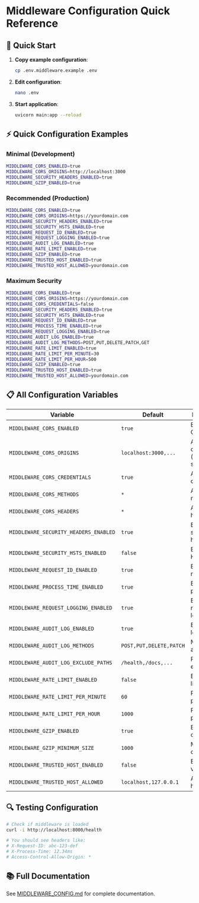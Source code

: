 # Middleware Configuration Quick Reference

## 🚀 Quick Start

1. **Copy example configuration**:
   ```bash
   cp .env.middleware.example .env
   ```

2. **Edit configuration**:
   ```bash
   nano .env
   ```

3. **Start application**:
   ```bash
   uvicorn main:app --reload
   ```

## ⚡ Quick Configuration Examples

### Minimal (Development)
```bash
MIDDLEWARE_CORS_ENABLED=true
MIDDLEWARE_CORS_ORIGINS=http://localhost:3000
MIDDLEWARE_SECURITY_HEADERS_ENABLED=true
MIDDLEWARE_GZIP_ENABLED=true
```

### Recommended (Production)
```bash
MIDDLEWARE_CORS_ENABLED=true
MIDDLEWARE_CORS_ORIGINS=https://yourdomain.com
MIDDLEWARE_SECURITY_HEADERS_ENABLED=true
MIDDLEWARE_SECURITY_HSTS_ENABLED=true
MIDDLEWARE_REQUEST_ID_ENABLED=true
MIDDLEWARE_REQUEST_LOGGING_ENABLED=true
MIDDLEWARE_AUDIT_LOG_ENABLED=true
MIDDLEWARE_RATE_LIMIT_ENABLED=true
MIDDLEWARE_GZIP_ENABLED=true
MIDDLEWARE_TRUSTED_HOST_ENABLED=true
MIDDLEWARE_TRUSTED_HOST_ALLOWED=yourdomain.com
```

### Maximum Security
```bash
MIDDLEWARE_CORS_ENABLED=true
MIDDLEWARE_CORS_ORIGINS=https://yourdomain.com
MIDDLEWARE_CORS_CREDENTIALS=false
MIDDLEWARE_SECURITY_HEADERS_ENABLED=true
MIDDLEWARE_SECURITY_HSTS_ENABLED=true
MIDDLEWARE_REQUEST_ID_ENABLED=true
MIDDLEWARE_PROCESS_TIME_ENABLED=true
MIDDLEWARE_REQUEST_LOGGING_ENABLED=true
MIDDLEWARE_AUDIT_LOG_ENABLED=true
MIDDLEWARE_AUDIT_LOG_METHODS=POST,PUT,DELETE,PATCH,GET
MIDDLEWARE_RATE_LIMIT_ENABLED=true
MIDDLEWARE_RATE_LIMIT_PER_MINUTE=30
MIDDLEWARE_RATE_LIMIT_PER_HOUR=500
MIDDLEWARE_GZIP_ENABLED=true
MIDDLEWARE_TRUSTED_HOST_ENABLED=true
MIDDLEWARE_TRUSTED_HOST_ALLOWED=yourdomain.com
```

## 📋 All Configuration Variables

| Variable | Default | Description |
|----------|---------|-------------|
| `MIDDLEWARE_CORS_ENABLED` | `true` | Enable CORS |
| `MIDDLEWARE_CORS_ORIGINS` | `localhost:3000,...` | Allowed origins (comma-separated) |
| `MIDDLEWARE_CORS_CREDENTIALS` | `true` | Allow credentials |
| `MIDDLEWARE_CORS_METHODS` | `*` | Allowed methods |
| `MIDDLEWARE_CORS_HEADERS` | `*` | Allowed headers |
| `MIDDLEWARE_SECURITY_HEADERS_ENABLED` | `true` | Enable security headers |
| `MIDDLEWARE_SECURITY_HSTS_ENABLED` | `false` | Enable HSTS |
| `MIDDLEWARE_REQUEST_ID_ENABLED` | `true` | Enable request ID |
| `MIDDLEWARE_PROCESS_TIME_ENABLED` | `true` | Enable process time |
| `MIDDLEWARE_REQUEST_LOGGING_ENABLED` | `true` | Enable request logging |
| `MIDDLEWARE_AUDIT_LOG_ENABLED` | `true` | Enable audit logging |
| `MIDDLEWARE_AUDIT_LOG_METHODS` | `POST,PUT,DELETE,PATCH` | Methods to audit |
| `MIDDLEWARE_AUDIT_LOG_EXCLUDE_PATHS` | `/health,/docs,...` | Paths to exclude |
| `MIDDLEWARE_RATE_LIMIT_ENABLED` | `false` | Enable rate limiting |
| `MIDDLEWARE_RATE_LIMIT_PER_MINUTE` | `60` | Requests per minute |
| `MIDDLEWARE_RATE_LIMIT_PER_HOUR` | `1000` | Requests per hour |
| `MIDDLEWARE_GZIP_ENABLED` | `true` | Enable compression |
| `MIDDLEWARE_GZIP_MINIMUM_SIZE` | `1000` | Min size to compress |
| `MIDDLEWARE_TRUSTED_HOST_ENABLED` | `false` | Enable host validation |
| `MIDDLEWARE_TRUSTED_HOST_ALLOWED` | `localhost,127.0.0.1` | Allowed hosts |

## 🔍 Testing Configuration

```bash
# Check if middleware is loaded
curl -i http://localhost:8000/health

# You should see headers like:
# X-Request-ID: abc-123-def
# X-Process-Time: 12.34ms
# Access-Control-Allow-Origin: *
```

## 📚 Full Documentation

See [MIDDLEWARE_CONFIG.md](MIDDLEWARE_CONFIG.md) for complete documentation.

